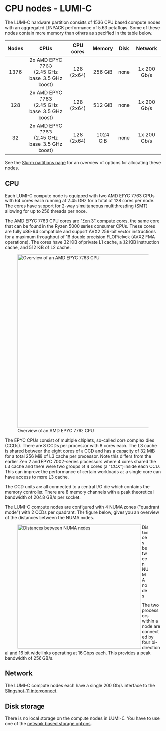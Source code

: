 # CPU nodes - LUMI-C

[storage]: ../../storage/storing-data.md
[interconnect]: ../interconnect.md
[slurm-partitions]: ../jobs/partitions.md
[zen3-wiki]: https://en.wikipedia.org/wiki/Zen_3

The LUMI-C hardware partition consists of 1536 CPU based compute nodes with an
aggregated LINPACK performance of 5.63 petaflops. Some of these nodes contain
more memory than others as specified in the table below.

| Nodes | CPUs                                               | CPU cores     | Memory   | Disk | Network     |
| :---: | :------------------------------------------------: | :-----------: | :------: | :--: | :---------: |
| 1376  | 2x AMD EPYC 7763<br>(2.45 GHz base, 3.5 GHz boost) | 128<br>(2x64) | 256 GiB  | none | 1x 200 Gb/s |
| 128   | 2x AMD EPYC 7763<br>(2.45 GHz base, 3.5 GHz boost) | 128<br>(2x64) | 512 GiB  | none | 1x 200 Gb/s |
| 32    | 2x AMD EPYC 7763<br>(2.45 GHz base, 3.5 GHz boost) | 128<br>(2x64) | 1024 GiB | none | 1x 200 Gb/s |

See the [Slurm partitions page][slurm-partitions] for an overview of options
for allocating these nodes.

## CPU

Each LUMI-C compute node is equipped with two AMD EPYC 7763 CPUs with 64 cores
each running at 2.45 GHz for a total of 128 cores per node. The cores have
support for 2-way simultaneous multithreading (SMT) allowing for up to 256
threads per node.

The AMD EPYC 7763 CPU cores are ["Zen 3" compute cores][zen3-wiki], the same
core that can be found in the Ryzen 5000 series consumer CPUs. These cores are
fully x86-64 compatible and support AVX2 256-bit vector instructions for a
maximum throughput of 16 double precision FLOP/clock (AVX2 FMA operations). The
cores have 32 KiB of private L1 cache, a 32 KiB instruction cache, and 512 KiB
of L2 cache.

<figure>
  <img 
    src="../../../assets/images/milan-overview.svg" 
    width="560"
    alt="Overview of an AMD EPYC 7763 CPU"
  >
  <figcaption>Overview of an AMD EPYC 7763 CPU</figcaption>
</figure>

The EPYC CPUs consist of multiple chiplets, so-called core complex dies (CCDs).
There are 8 CCDs per processor with 8 cores each. The L3 cache is shared
between the eight cores of a CCD and has a capacity of 32 MiB for a total 256
MiB of L3 cache per processor. Note this differs from the earlier Zen 2 and
EPYC 7002-series processors where 4 cores shared the L3 cache and there were
two groups of 4 cores (a "CCX") inside each CCD. This can improve the
performance of certain workloads as a single core can have access to more L3
cache.

The CCD units are all connected to a central I/O die which contains the memory
controller. There are 8 memory channels with a peak theoretical bandwidth of
204.8 GB/s per socket.

The LUMI-C compute nodes are configured with 4 NUMA zones ("quadrant mode")
with 2 CCDs per quadrant. The figure below, gives you an overview of the
distances between the NUMA nodes.

<figure>
  <img 
    align="left" 
    src="../../../assets/images/numa-lumic.svg" 
    width="400"
    alt="Distances between NUMA nodes"
  >
  <figcaption>Distances between NUMA nodes</figcaption>
</figure>

The two processors within a node are connected by four bi-directional and 16
bit wide links operating at 16 Gbps each. This provides a peak bandwidth of 256
GB/s.

[1]: https://en.wikipedia.org/wiki/Zen_3

## Network

The LUMI-C compute nodes each have a single 200 Gb/s interface to the [Slingshot-11
interconnect][interconnect].

## Disk storage

There is no local storage on the compute nodes in LUMI-C. You have to use one of
the [network based storage options][storage].
